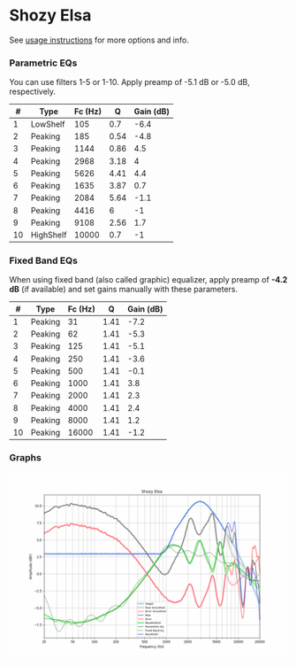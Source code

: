 # Shozy Elsa
See [usage instructions](https://github.com/jaakkopasanen/AutoEq#usage) for more options and info.

### Parametric EQs
You can use filters 1-5 or 1-10. Apply preamp of -5.1 dB or -5.0 dB, respectively.

|   # | Type      |   Fc (Hz) |    Q |   Gain (dB) |
|-----|-----------|-----------|------|-------------|
|   1 | LowShelf  |       105 | 0.7  |        -6.4 |
|   2 | Peaking   |       185 | 0.54 |        -4.8 |
|   3 | Peaking   |      1144 | 0.86 |         4.5 |
|   4 | Peaking   |      2968 | 3.18 |         4   |
|   5 | Peaking   |      5626 | 4.41 |         4.4 |
|   6 | Peaking   |      1635 | 3.87 |         0.7 |
|   7 | Peaking   |      2084 | 5.64 |        -1.1 |
|   8 | Peaking   |      4416 | 6    |        -1   |
|   9 | Peaking   |      9108 | 2.56 |         1.7 |
|  10 | HighShelf |     10000 | 0.7  |        -1   |

### Fixed Band EQs
When using fixed band (also called graphic) equalizer, apply preamp of **-4.2 dB** (if available) and set gains manually with these parameters.

|   # | Type    |   Fc (Hz) |    Q |   Gain (dB) |
|-----|---------|-----------|------|-------------|
|   1 | Peaking |        31 | 1.41 |        -7.2 |
|   2 | Peaking |        62 | 1.41 |        -5.3 |
|   3 | Peaking |       125 | 1.41 |        -5.1 |
|   4 | Peaking |       250 | 1.41 |        -3.6 |
|   5 | Peaking |       500 | 1.41 |        -0.1 |
|   6 | Peaking |      1000 | 1.41 |         3.8 |
|   7 | Peaking |      2000 | 1.41 |         2.3 |
|   8 | Peaking |      4000 | 1.41 |         2.4 |
|   9 | Peaking |      8000 | 1.41 |         1.2 |
|  10 | Peaking |     16000 | 1.41 |        -1.2 |

### Graphs
![](./Shozy%20Elsa.png)
